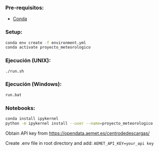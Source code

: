 ### Pre-requisitos:
- [Conda](https://docs.conda.io/projects/conda/en/stable/user-guide/install/index.html)

### Setup:
```sh
conda env create -f environment.yml
conda activate proyecto_meteorologico
```

### Ejecución (UNIX):
```sh
./run.sh
```

### Ejecución (Windows):
```sh
run.bat
```

### Notebooks:

```sh
conda install ipykernel
python -m ipykernel install --user --name=proyecto_meteorologico
```

Obtain API key from https://opendata.aemet.es/centrodedescargas/

Create .env file in root directory and add:
```AEMET_API_KEY=your_api key```
